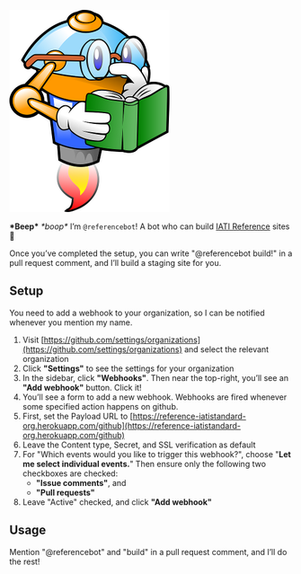 ![Reference Bot](bot.png)

**\*Beep\*** _\*boop\*_ I’m `@referencebot`! A bot who can build [IATI Reference](http://reference.iatistandard.org) sites 🚀

Once you’ve completed the setup, you can write "@referencebot build!" in a pull request comment, and I’ll build a staging site for you.

## Setup

You need to add a webhook to your organization, so I can be notified whenever you mention my name.

 1. Visit [https://github.com/settings/organizations](https://github.com/settings/organizations) and select the relevant organization
 2. Click **"Settings"** to see the settings for your organization
 3. In the sidebar, click **"Webhooks"**. Then near the top-right, you’ll see an **"Add webhook"** button. Click it!
 4. You’ll see a form to add a new webhook. Webhooks are fired whenever some specified action happens on github.
 5. First, set the Payload URL to [https://reference-iatistandard-org.herokuapp.com/github](https://reference-iatistandard-org.herokuapp.com/github)
 6. Leave the Content type, Secret, and SSL verification as default
 7. For "Which events would you like to trigger this webhook?", choose "**Let me select individual events.**" Then ensure only the following two checkboxes are checked:
     * **"Issue comments"**, and
     * **"Pull requests"**
 8. Leave "Active" checked, and click **"Add webhook"**

## Usage

Mention "@referencebot" and "build" in a pull request comment, and I’ll do the rest!
